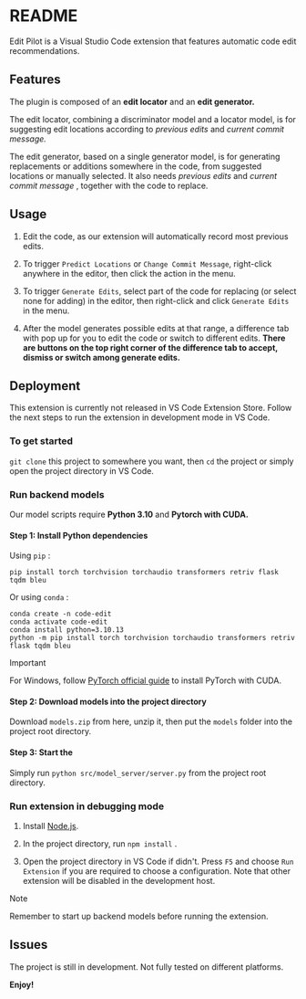 # README

Edit Pilot is a Visual Studio Code extension that features automatic code edit recommendations.

## Features

The plugin is composed of an **edit locator** and an **edit generator.** 

The edit locator, combining a discriminator model and a locator model, is for suggesting edit locations according to *previous edits* and *current commit message.*

The edit generator, based on a single generator model, is for generating replacements or additions somewhere in the code, from suggested locations or manually selected. It also needs *previous edits* and *current commit message* , together with the code to replace.

## Usage

1. Edit the code, as our extension will automatically record most previous edits.

2. To trigger `Predict Locations` or `Change Commit Message`, right-click anywhere in the editor, then click the action in the menu.

3. To trigger `Generate Edits`, select part of the code for replacing (or select none for adding) in the editor, then right-click and click `Generate Edits` in the menu.

4. After the model generates possible edits at that range, a difference tab with pop up for you to edit the code or switch to different edits. **There are buttons on the top right corner of the difference tab to accept, dismiss or switch among generate edits.**

## Deployment

This extension is currently not released in VS Code Extension Store. Follow the next steps to run the extension in development mode in VS Code.

### To get started

`git clone` this project to somewhere you want, then `cd` the project or simply open the project directory in VS Code.

### Run backend models

Our model scripts require **Python 3.10** and **Pytorch with CUDA.**  

#### Step 1: Install Python dependencies

Using `pip` :

```shell
pip install torch torchvision torchaudio transformers retriv flask tqdm bleu
```

Or using `conda` :

```shell
conda create -n code-edit
conda activate code-edit
conda install python=3.10.13
python -m pip install torch torchvision torchaudio transformers retriv flask tqdm bleu
```

> [!IMPORTANT]
> For Windows, follow [PyTorch official guide](https://pytorch.org/get-started/locally/) to install PyTorch with CUDA. 

#### Step 2: Download models into the project directory

Download `models.zip` from here, unzip it, then put the `models` folder into the project root directory.

#### Step 3: Start the 

Simply run `python src/model_server/server.py` from the project root directory.

### Run extension in debugging mode

1. Install [Node.js](https://nodejs.org/en/download).

2. In the project directory, run `npm install` .

3. Open the project directory in VS Code if didn't. Press `F5` and choose `Run Extension` if you are required to choose a configuration. Note that other extension will be disabled in the development host.

> [!Note]
> Remember to start up backend models before running the extension.

## Issues

The project is still in development. Not fully tested on different platforms.

**Enjoy!**
